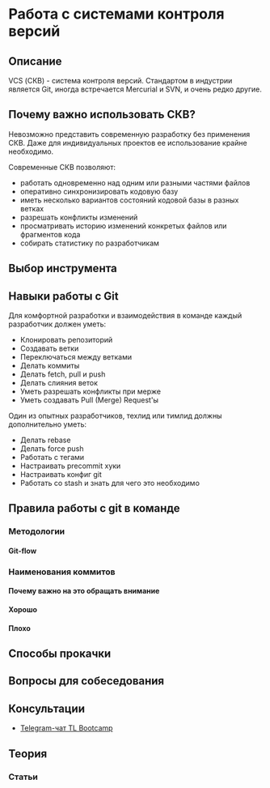 # Работа с системами контроля версий
## Описание
VCS (СКВ) - система контроля версий.
Стандартом в индустрии является Git, иногда встречается Mercurial и SVN, и очень редко другие.

## Почему важно использовать СКВ?
Невозможно представить современную разработку без применения СКВ. Даже для индивидуальных проектов ее использование крайне необходимо.

Современные СКВ позволяют:
- работать одновременно над одним или разными частями файлов
- оперативно синхронизировать кодовую базу
- иметь несколько вариантов состояний кодовой базы в разных ветках
- разрешать конфликты изменений
- просматривать историю изменений конкретых файлов или фрагментов кода
- собирать статистику по разработчикам

## Выбор инструмента

## Навыки работы с Git
Для комфортной разработки и взаимодействия в команде каждый разработчик должен уметь:
- Клонировать репозиторий
- Создавать ветки
- Переключаться между ветками
- Делать коммиты
- Делать fetch, pull и push
- Делать слияния веток
- Уметь разрешать конфликты при мерже
- Уметь создавать Pull (Merge) Request'ы

Один из опытных разработчиков, техлид или тимлид должны дополнительно уметь:
- Делать rebase
- Делать force push
- Работать с тегами
- Настраивать precommit хуки
- Настраивать конфиг git
- Работать со stash
и знать для чего это необходимо

## Правила работы с git в команде
### Методологии
#### Git-flow

### Наименования коммитов
#### Почему важно на это обращать внимание
#### Хорошо
#### Плохо

## Способы прокачки

## Вопросы для собеседования

## Консультации
- [Telegram-чат TL Bootcamp](https://tlinks.run/tlbootcamp)

## Теория
### Статьи
